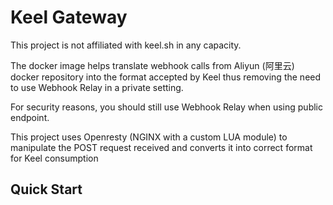 # Keel Gateway

This project is not affiliated with keel.sh in any capacity.

The docker image helps translate webhook calls from Aliyun (阿里云) docker repository into the format accepted by Keel thus removing the need to use Webhook Relay in a private setting.

For security reasons, you should still use Webhook Relay when using public endpoint.

This project uses Openresty (NGINX with a custom LUA module) to manipulate the POST request received and converts it into correct format for Keel consumption

## Quick Start
